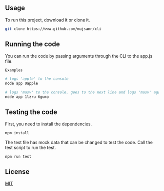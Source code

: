 
## Usage

To run this project, download it or clone it. 

```bash
git clone https://www.github.com/mujsann/cli
```

## Running the code

You can run the code by passing arguments through the CLI to the app.js file.

```bash
Examples

# logs 'apple' to the console
node app 0apple

# logs 'masv' to the console, goes to the next line and logs 'masv' again
node app 1lzru 6gump

```

## Testing the code
First, you need to install the dependencies. 

```bash
npm install
```
The test file has mock data that can be changed to test the code. Call the test script to run the test.  

``` bash
npm run test
```


## License
[MIT](https://choosealicense.com/licenses/mit/)
